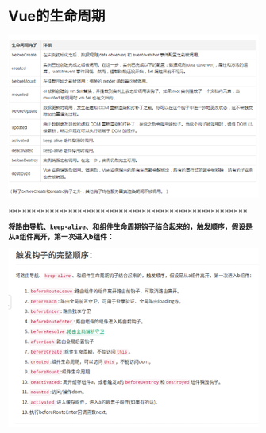 # Vue的生命周期

![img](../img/shengmingzhouqi.png)



××××××××××××××××××××××××××××××××××××××××××××××××××××

**将路由导航、`keep-alive`、和组件生命周期钩子结合起来的，触发顺序，假设是从a组件离开，第一次进入b组件：**



![img](../img/shengmingzhouqi2.png)

